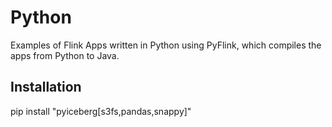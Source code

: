 # Python
Examples of Flink Apps written in Python using PyFlink, which compiles the apps from Python to Java.

## Installation
pip install "pyiceberg[s3fs,pandas,snappy]"
